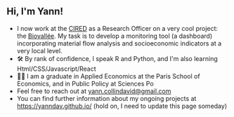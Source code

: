 ## Hi, I'm Yann!
-  I now work at the [CIRED](http://www.centre-cired.fr/en/) as a Research Officer on a very cool project: the [Biovallée](https://biovallee.net/). My task is to develop a monitoring tool (a dashboard) incorporating material flow analysis and socioeconomic indicators at a very local level.
- 🛠 By rank of confidence, I speak R and Python, and I'm also learning Html/CSS/Javascript/React
- 👨‍🎓 I am a graduate in Applied Economics at the Paris School of Economics, and in Public Policy at Sciences Po
- Feel free to reach out at [yann.collindavid@gmail.com](mailto:yann.collindavid@gmail.com)
- You can find further information about my ongoing projects at https://yanndav.github.io/  (hold on, I need to update this page someday)
